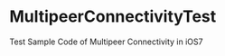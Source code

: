 MultipeerConnectivityTest
=========================

Test Sample Code of Multipeer Connectivity in iOS7
